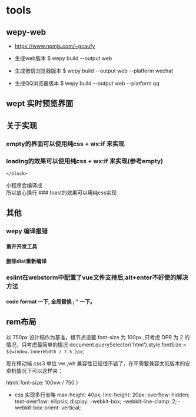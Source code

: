 # tools
## wepy-web
- https://www.npmjs.com/~gcaufy
- 生成web版本
$ wepy build --output web

- 生成微信浏览器版本
$ wepy build --output web --platform wechat

- 生成QQ浏览器版本
$ wepy build --output web --platform qq

## wept 实时预览界面


## 关于实现
### empty的界面可以使用纯css + wx:if 来实现
### loading的效果可以使用纯css + wx:if 来实现(参考empty)
  <div loading>
    <block wx:if={{loading}}>

    </block>
  </div>
  小程序会编译成<div loading></div>
  所以放心换行
### toast的效果可以用纯css实现


## 其他
### wepy 编译报错
#### 重开开发工具
#### 删除dist重新编译

### eslint在webstorm中配置了vue文件支持后,alt+enter不好使的解决方法
#### code format 一下, 全局替换 ; " 一下。

## rem布局
  以 750px 设计稿作为基准，根节点设置 font-size 为 100px ,只考虑 DPR 为 2 的情况，只考虑最简单的情况
   document.querySelector('html').style.fontSize = `${window.innerWidth / 7.5 }px`;

   现在移动端 css3 单位 vw ,wh 兼容性已经很不错了，在不需要兼容太低版本的安卓机情况下可以这样来：

   html{
   font-size: 100vw / 750
   }


- css 实现多行省略
                  max-height: 40px;
                  line-height: 20px;
                  overflow: hidden;
                  text-overflow: ellipsis;
                  display: -webkit-box;
                  -webkit-line-clamp: 2;
                  -webkit-box-orient: vertical;
